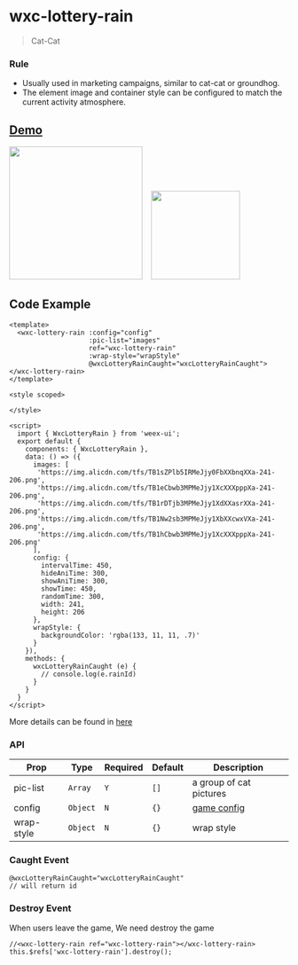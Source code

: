 # wxc-lottery-rain
      
> Cat-Cat

### Rule
- Usually used in marketing campaigns, similar to cat-cat or groundhog.
- The element image and container style can be configured to match the current activity atmosphere.

## [Demo](https://h5.m.taobao.com/trip/wxc-lottery-rain/index.html?_wx_tpl=https%3A%2F%2Fh5.m.taobao.com%2Ftrip%2Fwxc-lottery-rain%2Fdemo%2Findex.native-min.js)
<img src="https://gw.alipayobjects.com/zos/rmsportal/LhUMuYgbZmUSAOezSTEV.gif" width="240"/>&nbsp;&nbsp;&nbsp;&nbsp;<img src="https://img.alicdn.com/tfs/TB1MciTdwMPMeJjy1XbXXcwxVXa-200-200.png" width="160"/>

## Code Example

```vue
<template>
  <wxc-lottery-rain :config="config"
                    :pic-list="images"
                    ref="wxc-lottery-rain"
                    :wrap-style="wrapStyle"
                    @wxcLotteryRainCaught="wxcLotteryRainCaught"></wxc-lottery-rain>
</template>

<style scoped>

</style>

<script>
  import { WxcLotteryRain } from 'weex-ui';
  export default {
    components: { WxcLotteryRain },
    data: () => ({
      images: [
       'https://img.alicdn.com/tfs/TB1sZPlb5IRMeJjy0FbXXbnqXXa-241-206.png',
       'https://img.alicdn.com/tfs/TB1eCbwb3MPMeJjy1XcXXXpppXa-241-206.png',
       'https://img.alicdn.com/tfs/TB1rDTjb3MPMeJjy1XdXXasrXXa-241-206.png',
       'https://img.alicdn.com/tfs/TB1Nw2sb3MPMeJjy1XbXXcwxVXa-241-206.png',
       'https://img.alicdn.com/tfs/TB1hCbwb3MPMeJjy1XcXXXpppXa-241-206.png'
      ],
      config: {
        intervalTime: 450,
        hideAniTime: 300,
        showAniTime: 300,
        showTime: 450,
        randomTime: 300,
        width: 241,
        height: 206
      },
      wrapStyle: {
        backgroundColor: 'rgba(133, 11, 11, .7)'
      }
    }),
    methods: {
      wxcLotteryRainCaught (e) {
        // console.log(e.rainId)
      }
    }
  }
</script>

```

More details can be found in [here](https://github.com/apache/incubator-weex-ui/blob/master/example/lottery-rain/index.vue)


### API

| Prop | Type | Required | Default | Description |
|-------------|------------|--------|-----|-----|
| pic-list | `Array` |`Y`| `[]` | a group of cat pictures|
| config | `Object` |`N`| `{}` |  [game config](https://github.com/apache/incubator-weex-ui/blob/master/packages/wxc-lottery-rain/libs/config.js) |
| wrap-style | `Object` |`N`| `{}` | wrap style |

### Caught Event

```
@wxcLotteryRainCaught="wxcLotteryRainCaught"
// will return id
```

### Destroy Event

When users leave the game, We need destroy the game
```
//<wxc-lottery-rain ref="wxc-lottery-rain"></wxc-lottery-rain>
this.$refs['wxc-lottery-rain'].destroy();
```

